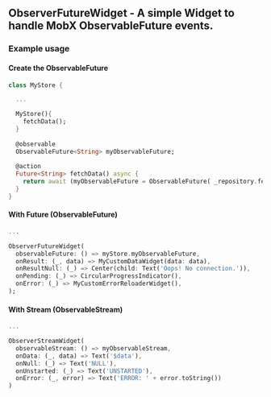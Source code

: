## ObserverFutureWidget - A simple Widget to handle MobX ObservableFuture events.


### Example usage

#### Create the ObservableFuture
```dart
class MyStore {

  ...

  MyStore(){
    fetchData();
  }
  
  @observable
  ObservableFuture<String> myObservableFuture;
  
  @action
  Future<String> fetchData() async {
    return await (myObservableFuture = ObservableFuture( _repository.fetch() ));
  }
}
```

#### With Future (ObservableFuture)
```dart
...

ObserverFutureWidget(
  observableFuture: () => myStore.myObservableFuture,
  onResult: (_, data) => MyCustomDataWidget(data: data),
  onResultNull: (_) => Center(child: Text('Oops! No connection.')),
  onPending: (_) => CircularProgressIndicator(),
  onError: (_) => MyCustomErrorReloaderWidget(),
);
```

#### With Stream (ObservableStream)
```dart
...

ObserverStreamWidget(
  observableStream: () => myObservableStream,
  onData: (_, data) => Text('$data'),
  onNull: (_) => Text('NULL'),
  onUnstarted: (_) => Text('UNSTARTED'),
  onError: (_, error) => Text('ERROR: ' + error.toString())
)
```
